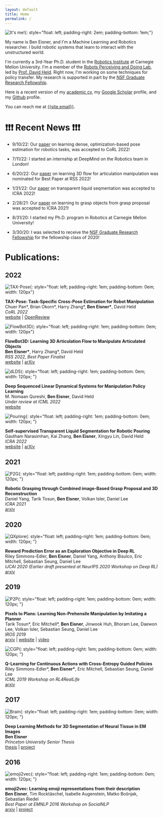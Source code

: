 ```yaml
---
layout: default
title: Home
permalink: /
---
```


![It's me!](/files/headshot.png){: style="float: left; padding-right: 2em; padding-bottom: 1em;"}

My name is Ben Eisner, and I'm a Machine Learning and Robotics researcher. I build robotic systems that learn to interact with the unstructured world.

I'm currently a 3rd-Year Ph.D. student in the [Robotics Institute](https://www.ri.cmu.edu/) at Carnegie Mellon University. I'm a member of the [Robots Perceiving and Doing Lab](https://r-pad.github.io/), led by [Prof. David Held](https://davheld.github.io/). Right now, I'm working on some techniques for policy transfer. My research is supported in part by the [NSF Graduate Research Fellowship](https://www.nsfgrfp.org/).

<!-- Here a recent version of my [resume]({{site.resume_path}}) and my [academic cv]({{site.cv_path}}). -->

Here is a recent version of my [academic cv]({{site.cv_path}}), my [Google Scholar](https://scholar.google.com/citations?user=RWe-v0UAAAAJ&hl=en) profile, and my [Github](https://github.com/beneisner) profile.

You can reach me at [{{site.email}}](mailto:{{site.email}}).

# ❗❗❗ Recent News ❗❗❗

- 9/10/22: Our [paper](https://openreview.net/forum?id=YmJi0bTfeNX) on learning dense, optimization-based pose estimation for robotics tasks, was accepted to CoRL 2022!

- 7/11/22: I started an internship at DeepMind on the Robotics team in London!

- 6/20/22: Our [paper](https://sites.google.com/view/articulated-flowbot-3d) on learning 3D flow for articulation manipulation was nominated for Best Paper at RSS 2022!

- 1/31/22: Our [paper](https://sites.google.com/view/transparentliquidpouring) on transparent liquid seqmentation was accepted to ICRA 2022!

- 2/28/21: Our [paper](https://arxiv.org/abs/2003.01649) on learning to grasp objects from grasp proposal was accepted to ICRA 2021!

- 8/31/20: I started my Ph.D. program in Robotics at Carnegie Mellon University!

- 3/30/20: I was selected to receive the [NSF Graduate Research Fellowship](https://www.nsfgrfp.org/) for the fellowship class of 2020!

<!-- This div adds a grey box around things, but nukes all the other formatting... smh. -->
<!-- <div style="background-color: #d3d3d3; padding: 0em 1em 1em 1em; border: 1px solid black; margin: 0em 0em 0em 0em;">
<h1>Latest News</h1>

<ul>
<li>10/31/20: We submitted a <a href="https://arxiv.org/abs/2003.01649">paper</a> on learning to grasp objects from grasp proposal and image reconstruction to ICRA 2021!</li>

<li>8/31/20: I started my Ph.D. program in Robotics at Carnegie Mellon University!</li>

<li>4/20/20: Our <a href="https://arxiv.org/abs/1906.08189">paper</a> using TD-error as an exploration signal was accepted for publication at IJCAI 2020!</li>

<li>3/30/20: I was selected to receive the <a href="https://www.nsfgrfp.org/">NSF Graduate Research Fellowship</a> for the fellowship class of 2020!</li>

</ul>
</div> -->

# Publications:

## 2022

![TAX-Pose](/files/taxpose.webp){: style="float: left; padding-right: 1em; padding-bottom: 0em; width: 120px"}

**TAX-Pose: Task-Specific Cross-Pose Estimation for Robot Manipulation**  
Chuer Pan\*, Brian Okorn\*, Harry Zhang\*, **Ben Eisner\***, David Held  
_CoRL 2022_  
[website](https://sites.google.com/view/tax-pose/home) | [OpenReview](https://openreview.net/forum?id=YmJi0bTfeNX)

![FlowBot3D](/files/flowbot3d.webp){: style="float: left; padding-right: 1em; padding-bottom: 0em; width: 120px"}

**FlowBot3D: Learning 3D Articulation Flow to Manipulate Articulated Objects**  
**Ben Eisner\***, Harry Zhang\*, David Held  
_RSS 2022, Best Paper Finalist_  
[website](https://sites.google.com/view/articulated-flowbot-3d) | [arXiv](https://arxiv.org/abs/2205.04382)

![dLDS](/files/dlds.png){: style="float: left; padding-right: 1em; padding-bottom: 0em; width: 120px; "}

**Deep Sequenced Linear Dynamical Systems for Manipulation Policy Learning**  
M. Nomaan Qureshi, **Ben Eisner**, David Held  
_Under review at ICML 2022_  
[website](https://sites.google.com/view/deep-sequenced-lds)

![Pouring](/files/water1.webp){: style="float: left; padding-right: 1em; padding-bottom: 0em; width: 120px; "}

**Self-supervised Transparent Liquid Segmentation for Robotic Pouring**  
Gautham Narasimhan, Kai Zhang, **Ben Eisner**, Xingyu Lin, David Held  
_ICRA 2022_  
[website](https://sites.google.com/view/transparentliquidpouring) | [arXiv](https://arxiv.org/abs/2203.01538)

## 2021

![P2G](/files/p2g.png){: style="float: left; padding-right: 1em; padding-bottom: 0em; width: 120px; "}

**Robotic Grasping through Combined image-Based Grasp Proposal and 3D Reconstruction**  
Daniel Yang, Tarik Tosun, **Ben Eisner**, Volkan Isler, Daniel Lee  
_ICRA 2021_  
[arxiv](https://arxiv.org/abs/2003.01649)

## 2020

![QXplore](/files/qxplore.png){: style="float: left; padding-right: 1em; padding-bottom: 0em; width: 120px; "}


**Reward Prediction Error as an Exploration Objective in Deep RL**  
Riley Simmons-Edler, **Ben Eisner**, Daniel Yang, Anthony Bisulco, Eric Mitchell, Sebastian Seung, Daniel Lee  
_IJCAI 2020 (Earlier draft presented at NeurIPS 2020 Workshop on Deep RL)_  
[arxiv](https://arxiv.org/abs/1906.08189)

## 2019

![P2P](/files/p2p.png){: style="float: left; padding-right: 1em; padding-bottom: 0em; width: 120px; "}


**Pixels to Plans: Learning Non-Prehensile Manipulation by Imitating a Planner**  
Tarik Tosun\*, Eric Mitchell\*, **Ben Eisner**, Jinwook Huh, Bhoram Lee, Daewon Lee, Volkan Isler, Sebastian Seung, Daniel Lee  
_IROS 2019_  
[arxiv](https://arxiv.org/abs/1904.03260) | [website](https://sites.google.com/prod/view/pixels-to-plans/home) | [video](https://www.youtube.com/watch?v=voIkyiBtwn4&t=1s)

![CGP](/files/cgp.png){: style="float: left; padding-right: 1em; padding-bottom: 0em; width: 120px; "}


**Q-Learning for Continuous Actions with Cross-Entropy Guided Policies**  
Riley Simmons-Edler\*, **Ben Eisner\***, Eric Mitchell, Sebastian Seung, Daniel Lee  
_ICML 2019 Workshop on RL4RealLife_  
[arxiv](https://arxiv.org/abs/1903.10605)

## 2017

![Brain](/files/brain1.webp){: style="float: left; padding-right: 1em; padding-bottom: 0em; width: 120px; "}


**Deep Learning Methods for 3D Segmentation of Neural Tissue in EM Images**  
**Ben Eisner**  
_Princeton University Senior Thesis_  
[thesis]({{site.thesis_path}}) | [project](https://github.com/tartavull/trace)

## 2016

![emoji2vec](/files/emoji.png){: style="float: left; padding-right: 1em; padding-bottom: 0em; width: 120px; "}


**emoji2vec: Learning emoji representations from their description**  
**Ben Eisner**, Tim Rocktäschel, Isabelle Augenstein, Matko Bošnjak, Sebastian Riedel  
_Best Paper at EMNLP 2016 Workshop on SocialNLP_  
[arxiv](https://arxiv.org/abs/1609.08359) | [project](https://github.com/uclnlp/emoji2vec)
